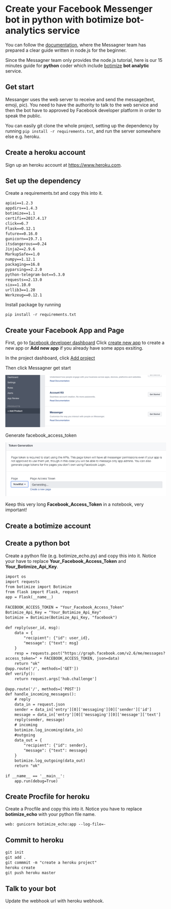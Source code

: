 # Create your Facebook Messenger bot in python with botimize bot-analytics service

You can follow the [documentation](https://developers.facebook.com/docs/messenger-platform/guides/quick-start), where the Messagner team has prepared a clear guide written in node.js for the beginner.

Since the Messagner team only provides the node.js tutorial, here is our 15 minutes guide for **python** coder which include [botimize](http://www.botimize.io) **bot analytic** service.

## Get start

Messanger uses the web server to receive and send the message(text, emoji, pic). You need to have the authority to talk to the web service and then the bot have to approved by Facebook developer platform in order to speak the public.

You can easily git clone the whole project, setting up the dependency by running ```pip install -r requirements.txt```, and run the server somewhere else e.g. heroku.

## Create a heroku account
Sign up an heroku account at https://www.heroku.com.

## Set up the dependency

Create a requirements.txt and copy this into it.
```
apiai==1.2.3
appdirs==1.4.3
botimize==1.1
certifi==2017.4.17
click==6.7
Flask==0.12.1
future==0.16.0
gunicorn==19.7.1
itsdangerous==0.24
Jinja2==2.9.6
MarkupSafe==1.0
numpy==1.12.1
packaging==16.8
pyparsing==2.2.0
python-telegram-bot==5.3.0
requests==2.13.0
six==1.10.0
urllib3==1.20
Werkzeug==0.12.1
```

Install package by running
```
pip install -r requirements.txt
```

## Create your Facebook App and Page

First, go to [facebook developer dashboard](https://developers.facebook.com/apps)
Click [create new app](/demo/create_new_app.png) to create a new app or **Add new app** if you already have some apps exsiting.

In the project dashboard, click [Add project](/demo/add_project.png)

Then click Messagner get start

![Messange get start](/demo/get_start.png)

Generate facebook_access_token

![Your_Facebook_Access_Token](/demo/generate_token.png)

Keep this very long **Facebook_Access_Token** in a notebook, very important!

## Create a botimize account


## Create a python bot

Create a python file (e.g. botimize_echo.py) and copy this into it. 
Notice your have to replace **Your_Facebook_Access_Token** and **Your_Botimize_Api_Key**.

```
import os
import requests
from botimize import Botimize 
from flask import Flask, request
app = Flask(__name__)
 
FACEBOOK_ACCESS_TOKEN = "Your_Facebook_Access_Token"
Botimize_Api_Key = "Your_Botimize_Api_Key"
botimize = Botimize(Botimize_Api_Key, "facebook")
 
def reply(user_id, msg):
    data = {
        "recipient": {"id": user_id},
        "message": {"text": msg}
    }
    resp = requests.post("https://graph.facebook.com/v2.6/me/messages?access_token=" + FACEBOOK_ACCESS_TOKEN, json=data)
    return "ok"
@app.route('/', methods=['GET'])
def verify():
    return request.args['hub.challenge']
 
@app.route('/', methods=['POST'])
def handle_incoming_messages():
    # reply
    data_in = request.json
    sender = data_in['entry'][0]['messaging'][0]['sender']['id']
    message = data_in['entry'][0]['messaging'][0]['message']['text']
    reply(sender, message)
    # incoming
    botimize.log_incoming(data_in)
    #outgoing
    data_out = {
        "recipient": {"id": sender},
        "message": {"text": message}
    }
    botimize.log_outgoing(data_out)
    return "ok"
 
if __name__ == '__main__':
    app.run(debug=True)
```

## Create Procfile for heroku

Create a Procfile and copy this into it.
Notice you have to replace **botimize_echo** with your python file name.
```
web: gunicorn botimize_echo:app --log-file=-
```

## Commit to heroku

```
git init
git add .
git commmit -m "create a heroku project"
heroku create
git push heroku master
```

## Talk to your bot
Update the webhook url with heroku webhook.
